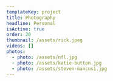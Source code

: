 ```yaml
---
templateKey: project
title: Photography
headline: Personal
isActive: true
order: 20
thumbnail: /assets/rick.jpeg
videos: []
photos:
  - photo: /assets/nfl.jpg
  - photo: /assets/katie-button.jpg
  - photo: /assets/steven-mancusi.jpg
---
```


